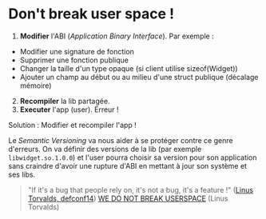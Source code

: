 # Don't break user space !

1. **Modifier** l'ABI (*Application Binary Interface*). Par exemple : 
- Modifier une signature de fonction
- Supprimer une fonction publique
- Changer la taille d'un type opaque (si client utilise sizeof(Widget))
- Ajouter un champ au début ou au milieu d'une struct publique (décalage mémoire)
2. **Recompiler** la lib partagée. 
3. **Executer** l'app (user). Erreur !

Solution : Modifier et recompiler l'app !

Le *Semantic Versioning* va nous aider à se protéger contre ce genre d'erreurs. On va définir des versions de la lib (par exemple `libwidget.so.1.0.0`) et l'user pourra choisir sa version pour son application sans craindre d'avoir une rupture d'ABI en mettant à jour son système et ses libs.

> "If it's a bug that people rely on, it's not a bug, it's a feature !" ([Linus Torvalds, defconf14](https://www.youtube.com/watch?v=5PmHRSeA2c8&t=601s))
> [WE DO NOT BREAK USERSPACE](https://linuxreviews.org/WE_DO_NOT_BREAK_USERSPACE) (Linus Torvalds)